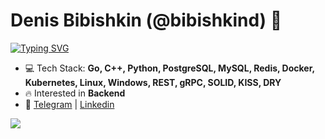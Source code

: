 
<h1 align="left">Denis Bibishkin (@bibishkind) 👋</h1>

[![Typing SVG](https://readme-typing-svg.herokuapp.com?width=435&lines=Computer+science+student;Currently+learning+Kafka)](https://git.io/typing-svg)
- 💻 Tech Stack: **Go, C++, Python, PostgreSQL, MySQL, Redis, Docker, Kubernetes, Linux, Windows, REST, gRPC, SOLID, KISS, DRY**
- 🔥 Interested in **Backend**
- 🚀 <a href="https://t.me/bibishkind"  target="blank">Telegram</a> | <a href="https://www.linkedin.com/in/bibishkin/"  target="blank">Linkedin</a>

![](https://github-readme-stats.vercel.app/api?username=bibishkind&&hide_border=false&include_all_commits=false&count_private=false)
